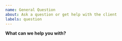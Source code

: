 ```yaml
---
name: General Question
about: Ask a question or get help with the client
labels: question
---
```


**What can we help you with?**
<!-- What can we help you with? -->